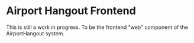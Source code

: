 # Airport Hangout Frontend

This is still a work in progress. To be the frontend "web" component of the AirportHangout system.

